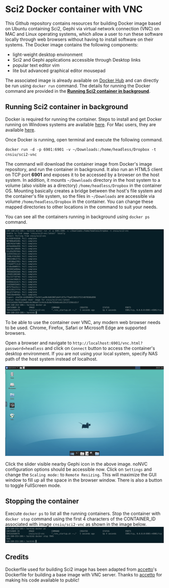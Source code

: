 # Sci2 Docker container with VNC

This Github repository contains resources for building Docker image based on Ubuntu containing Sci2, Gephi via virtual network connection (VNC) on MAC and Linux operating systems, which allow a user to run these software locally through web browsers without having to install software on their systems. The Docker image contains the following components:
- light-weight desktop environment
- Sci2 and Gephi applications accessible through Desktop links
- popular text editor vim
- lite but advanced graphical editor mousepad

The associated image is already available on [Docker Hub][docker-hub-repo] and can directly be run using `docker run` command. The details for running the Docker command are provided in the **[Running Sci2 container in background](#Running-Sci2-container-in-background)**.

## Running Sci2 container in background

Docker is required for running the container. Steps to install and get Docker running on Windows systems are available [here][install-docker-for-win]. For Mac users, they are available [here][install-docker-for-mac].

Once Docker is running, open terminal and execute the following command.
```
docker run -d -p 6901:6901 -v ~/Downloads:/home/headless/Dropbox -t cnsiu/sci2-vnc
```
The command will download the container image from Docker's image repository, and run the container in background. It also run an HTML5 client on TCP port **6901** and exposes it to be accessed by a browser on the host system. In addition, it mounts `~/Downloads` directory in the host system to a volume (also visible as a directory) `/home/headless/Dropbox` in the container OS. Mounting basically creates a bridge between the host's file system and the container's file system, so the files in `~/Downloads` are accessible via volume `/home/headless/Dropbox` in the container. You can change these mapped directories to other locations in the command to suit your needs.

You can see all the containers running in background using `docker ps` command.

![running the container][running-container]

To be able to use the container over VNC, any modern web browser needs to be used. Chrome, Firefox, Safari or Microsoft Edge are supported browsers.

Open a browser and navigate to `http://localhost:6901/vnc.html?password=headless` and click on `Connect` button to access the container's desktop environment. If you are not using your local system, specify NAS path of the host system instead of localhost.

![container-desktop][container-desktop]

Click the slider visible nearby Gephi icon in the above image. noNVC configuration options should be accessible now. Click on `Settings` and change the `Scaling mode:` to `Remote Resizing`. This will maximize the GUI window to fill up all the space in the browser window. There is also a button to toggle FullScreen mode.

## Stopping the container
Execute `docker ps` to list all the running containers. Stop the container with `docker stop` command using the first 4 characters of the CONTAINER_ID associated with image `cnsiu/sci2-vnc` as shown in the image below.
![stopping-container][stopping-container]


## Credits
Dockerfile used for building Sci2 image has been adapted from [accetto][accetto-ubuntu-vnc-xfce]'s Dockerfile for building a base image with VNC server. Thanks to [accetto][accetto-ubuntu-vnc-xfce] for making his code available to public!

[accetto-ubuntu-vnc-xfce]: https://github.com/accetto/ubuntu-vnc-xfce

[running-container]:https://github.com/CIShell/sci2-docker-vnc/blob/master/docs/running-container.png
[stopping-container]:https://github.com/CIShell/sci2-docker-vnc/blob/master/docs/stopping-container.png
[container-desktop]: https://github.com/CIShell/sci2-docker-vnc/blob/master/docs/desktop.png


[docker-hub-repo]: https://cloud.docker.com/u/cnsiu/repository/docker/cnsiu/sci2-vnc
[install-docker-for-mac]: https://docs.docker.com/docker-for-mac/install/
[install-docker-for-win]: https://docs.docker.com/docker-for-windows/install/
